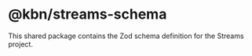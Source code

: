 # @kbn/streams-schema

This shared package contains the Zod schema definition for the Streams project.